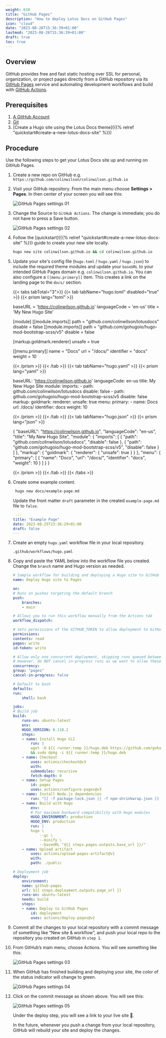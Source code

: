 ```yaml
---
weight: 610
title: "GitHub Pages"
description: "How to deploy Lotus Docs on GitHub Pages"
icon: "cloud"
date: "2023-08-26T15:36:39+01:00"
lastmod: "2023-08-26T15:36:39+01:00"
draft: true
toc: true
---
```


## Overview

GitHub provides free and fast static hosting over SSL for personal, organization, or project pages directly from a GitHub repository via its [GitHub Pages](https://pages.github.com/) service and automating development workflows and build with [GitHub Actions](https://github.com/features/actions).

## Prerequisites

1. [A GitHub Account](https://github.com/signup)
2. [Git](https://git-scm.com/book/en/v2/Getting-Started-Installing-Git)
3. [Create a Hugo site using the Lotus Docs theme]({{% relref "quickstart#create-a-new-lotus-docs-site" %}})

## Procedure

Use the following steps to get your Lotus Docs site up and running on GitHub Pages.

1. Create a new repo on GitHub e.g. `https://github.com/colinwilson/colinwilson.github.io`

2. Visit your GitHub repository. From the main menu choose **Settings > Pages**. In then center of your screen you will see this:

    ![GitHub Pages settings 01](https://res.cloudinary.com/lotuslabs/image/upload/v1694797503/Lotus%20Docs/images/github_pages_settings_01_camkns.webp)

3. Change the Source to `GitHub Actions`. The change is immediate; you do not have to press a Save button.

    ![GitHub Pages settings 02](https://res.cloudinary.com/lotuslabs/image/upload/v1694797611/Lotus%20Docs/images/github_pages_settings_02_xseoyt.webp)

4. Follow the [quickstart]({{% relref "quickstart#create-a-new-lotus-docs-site" %}}) guide to create your new site locally.

    ```bash
    hugo new site colinwilson.github.io && cd colinwilson.github.io
    ```

5. Update your site's config file (`hugo.toml` / `hugo.yaml` / `hugo.json`) to include the required theme modules and update your `baseURL` to your intended GitHub Pages domain e.g. `colinwilson.github.io`. You can also configure a `[[menu.primary]]` item. This creates a link on the landing page to the `docs/` section.

    {{< tabs tabTotal="3">}}
    {{< tab tabName="hugo.toml" disabled="true" >}}
    {{< prism lang="toml" >}}

     baseURL = 'https://colinwilson.github.io'
    languageCode = 'en-us'
    title = 'My New Hugo Site'

    [module]
        [[module.imports]]
            path = "github.com/colinwilson/lotusdocs"
            disable = false
        [[module.imports]]
            path = "github.com/gohugoio/hugo-mod-bootstrap-scss/v5"
            disable = false

    [markup.goldmark.renderer]
        unsafe = true

    [[menu.primary]]
        name  = "Docs"
        url = "/docs/"
        identifier = "docs"
        weight = 10

    {{< /prism >}}
    {{< /tab >}}
    {{< tab tabName="hugo.yaml" >}}
    {{< prism lang="yaml" >}}

    baseURL: 'https://colinwilson.github.io'
    languageCode: en-us
    title: My New Hugo Site
    module:
      imports:
        - path: github.com/colinwilson/lotusdocs
          disable: false
        - path: github.com/gohugoio/hugo-mod-bootstrap-scss/v5
          disable: false
    markup:
      goldmark:
        renderer:
          unsafe: true
    menu:
      primary:
        - name: Docs
          url: /docs/
          identifier: docs
          weight: 10

    {{< /prism >}}
    {{< /tab >}}
    {{< tab tabName="hugo.json" >}}
    {{< prism lang="json" >}}

    {
      "baseURL": "https://colinwilson.github.io",
      "languageCode": "en-us",
      "title": "My New Hugo Site",
      "module": {
        "imports": [
          {
            "path": "github.com/colinwilson/lotusdocs",
            "disable": false
          },
          {
            "path": "github.com/gohugoio/hugo-mod-bootstrap-scss/v5",
            "disable": false
          }
        ]
      },
      "markup": {
        "goldmark": {
          "renderer": {
            "unsafe": true
          }
        }
      },
      "menu": {
        "primary": [
          {
            "name": "Docs",
            "url": "/docs/",
            "identifier": "docs",
            "weight": 10
          }
        ]
      }
    }

    {{< /prism >}}
    {{< /tab >}}
    {{< /tabs >}}

6. Create some example content.

    ```bash
     hugo new docs/example-page.md
    ```

    Update the front matter `draft` parameter in the created `example-page.md` file to `false`.

    ```yaml
     ---
    title: "Example Page"
    date: 2023-08-25T23:36:29+01:00
    draft: false
    ---
    ```
7. Create an empty `hugo.yaml` workflow file in your local repository.

    ```
    .github/workflows/hugo.yaml
    ```
8. Copy and paste the YAML below into the workflow file you created. Change the `branch` name and Hugo version as needed.

    ```yaml
    # Sample workflow for building and deploying a Hugo site to GitHub Pages
    name: Deploy Hugo site to Pages

    on:
    # Runs on pushes targeting the default branch
    push:
        branches:
        - main

    # Allows you to run this workflow manually from the Actions tab
    workflow_dispatch:

    # Sets permissions of the GITHUB_TOKEN to allow deployment to GitHub Pages
    permissions:
    contents: read
    pages: write
    id-token: write

    # Allow only one concurrent deployment, skipping runs queued between the run in-progress and latest queued.
    # However, do NOT cancel in-progress runs as we want to allow these production deployments to complete.
    concurrency:
    group: "pages"
    cancel-in-progress: false

    # Default to bash
    defaults:
    run:
        shell: bash

    jobs:
    # Build job
    build:
        runs-on: ubuntu-latest
        env:
        HUGO_VERSION: 0.118.2
        steps:
        - name: Install Hugo CLI
            run: |
            wget -O ${{ runner.temp }}/hugo.deb https://github.com/gohugoio/hugo/releases/download/v${HUGO_VERSION}/hugo_extended_${HUGO_VERSION}_linux-amd64.deb \
            && sudo dpkg -i ${{ runner.temp }}/hugo.deb
        - name: Checkout
            uses: actions/checkout@v3
            with:
            submodules: recursive
            fetch-depth: 0
        - name: Setup Pages
            id: pages
            uses: actions/configure-pages@v3
        - name: Install Node.js dependencies
            run: "[[ -f package-lock.json || -f npm-shrinkwrap.json ]] && npm ci || true"
        - name: Build with Hugo
            env:
            # For maximum backward compatibility with Hugo modules
            HUGO_ENVIRONMENT: production
            HUGO_ENV: production
            run: |
            hugo \
                --gc \
                --minify \
                --baseURL "${{ steps.pages.outputs.base_url }}/"
        - name: Upload artifact
            uses: actions/upload-pages-artifact@v1
            with:
            path: ./public

    # Deployment job
    deploy:
        environment:
        name: github-pages
        url: ${{ steps.deployment.outputs.page_url }}
        runs-on: ubuntu-latest
        needs: build
        steps:
        - name: Deploy to GitHub Pages
            id: deployment
            uses: actions/deploy-pages@v2
    ```

9. Commit all the changes to your local repository with a commit message of something like “New site & workflow”, and push your local repo to the repository you created on GitHub in `step 1`.

10. From GitHub’s main menu, choose Actions. You will see something like this:

    ![GitHub Pages settings 03](https://res.cloudinary.com/lotuslabs/image/upload/v1694798306/Lotus%20Docs/images/github_pages_settings_03_x0zvvd.webp)

11. When GitHub has finished building and deploying your site, the color of the status indicator will change to green.

    ![GitHub Pages settings 04](https://res.cloudinary.com/lotuslabs/image/upload/v1694798414/Lotus%20Docs/images/github_pages_settings_04_wosrsa.webp)

12. Click on the commit message as shown above. You will see this:

    ![GitHub Pages settings 05](https://res.cloudinary.com/lotuslabs/image/upload/v1694798537/Lotus%20Docs/images/github_pages_settings_05_sfpvpf.webp)

    Under the deploy step, you will see a link to your live site 🎉.

    In the future, whenever you push a change from your local repository, GitHub will rebuild your site and deploy the changes.